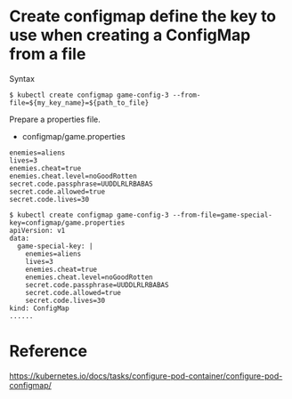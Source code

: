 # Create configmap define the key to use when creating a ConfigMap from a file

Syntax

```
$ kubectl create configmap game-config-3 --from-file=${my_key_name}=${path_to_file}
```

Prepare a properties file.

* configmap/game.properties
```
enemies=aliens
lives=3
enemies.cheat=true
enemies.cheat.level=noGoodRotten
secret.code.passphrase=UUDDLRLRBABAS
secret.code.allowed=true
secret.code.lives=30
```

```
$ kubectl create configmap game-config-3 --from-file=game-special-key=configmap/game.properties
apiVersion: v1
data:
  game-special-key: |
    enemies=aliens
    lives=3
    enemies.cheat=true
    enemies.cheat.level=noGoodRotten
    secret.code.passphrase=UUDDLRLRBABAS
    secret.code.allowed=true
    secret.code.lives=30
kind: ConfigMap
......
```

# Reference
https://kubernetes.io/docs/tasks/configure-pod-container/configure-pod-configmap/

